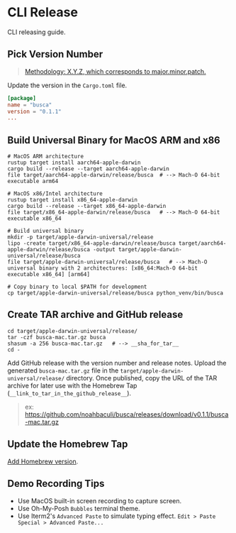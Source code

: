 # CLI Release

CLI releasing guide.

## Pick Version Number

> [Methodology: X.Y.Z, which corresponds to major.minor.patch.](https://semver.org/)

Update the version in the `Cargo.toml` file.

```toml
[package]
name = "busca"
version = "0.1.1"
...
```

## Build Universal Binary for MacOS ARM and x86

```shell
# MacOS ARM architecture
rustup target install aarch64-apple-darwin
cargo build --release --target aarch64-apple-darwin
file target/aarch64-apple-darwin/release/busca  # --> Mach-O 64-bit executable arm64

# MacOS x86/Intel architecture
rustup target install x86_64-apple-darwin
cargo build --release --target x86_64-apple-darwin
file target/x86_64-apple-darwin/release/busca   # --> Mach-O 64-bit executable x86_64

# Build universal binary
mkdir -p target/apple-darwin-universal/release
lipo -create target/x86_64-apple-darwin/release/busca target/aarch64-apple-darwin/release/busca -output target/apple-darwin-universal/release/busca
file target/apple-darwin-universal/release/busca   # --> Mach-O universal binary with 2 architectures: [x86_64:Mach-O 64-bit executable x86_64] [arm64]

# Copy binary to local $PATH for development
cp target/apple-darwin-universal/release/busca python_venv/bin/busca
```

## Create TAR archive and GitHub release

```shell
cd target/apple-darwin-universal/release/ 
tar -czf busca-mac.tar.gz busca
shasum -a 256 busca-mac.tar.gz   # --> __sha_for_tar__
cd -
```

Add GitHub release with the version number and release notes. Upload the generated `busca-mac.tar.gz` file in the `target/apple-darwin-universal/release/` directory.
Once published, copy the URL of the TAR archive for later use with the Homebrew Tap (`__link_to_tar_in_the_github_release__`).

> ex: <https://github.com/noahbaculi/busca/releases/download/v0.1.1/busca-mac.tar.gz>

## Update the Homebrew Tap

[Add Homebrew version](https://github.com/noahbaculi/homebrew-busca).

## Demo Recording Tips

- Use MacOS built-in screen recording to capture screen.
- Use Oh-My-Posh `Bubbles` terminal theme.
- Use Iterm2's `Advanced Paste` to simulate typing effect. `Edit > Paste Special > Advanced Paste...`
